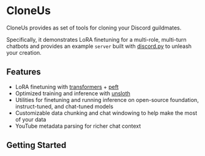 # CloneUs

CloneUs provides as set of tools for cloning your Discord guildmates.

Specifically, it demonstrates LoRA finetuning for a multi-role, multi-turn chatbots and provides an example `server` built with [discord.py](https://github.com/Rapptz/discord.py) to unleash your creation.

## Features
- LoRA finetuning with [transformers](https://github.com/huggingface/transformers) + [peft](https://github.com/huggingface/peft)
- Optimized training and inference with [unsloth](https://github.com/unslothai/unsloth)
- Utilities for finetuning and running inference on open-source foundation, instruct-tuned, and chat-tuned models
- Customizable data chunking and chat windowing to help make the most of your data
- YouTube metadata parsing for richer chat context


## Getting Started
